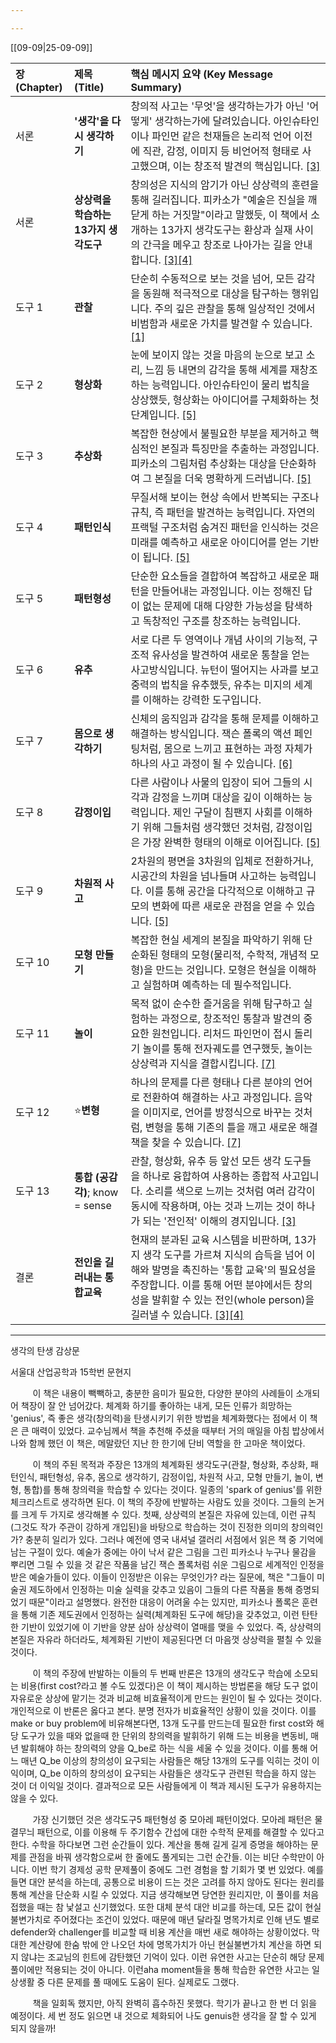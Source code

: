 ```yaml
---

---
```


[[09-09|25-09-09]]

| 장 (Chapter) | 제목 (Title)                 | 핵심 메시지 요약 (Key Message Summary)                                                                                                                                                                                                                                                                                       |
| :---------- | :------------------------- | :-------------------------------------------------------------------------------------------------------------------------------------------------------------------------------------------------------------------------------------------------------------------------------------------------------------------- |
| 서론          | **'생각'을 다시 생각하기**          | 창의적 사고는 '무엇'을 생각하는가가 아닌 '어떻게' 생각하는가에 달려있습니다. 아인슈타인이나 파인먼 같은 천재들은 논리적 언어 이전에 직관, 감정, 이미지 등 비언어적 형태로 사고했으며, 이는 창조적 발견의 핵심입니다. [[3]](http://vnthomas1.blogspot.com/2009/06/sparks-of-genius-13-thinking-tools-of.html)                                                                                                   |
| 서론          | **상상력을 학습하는 13가지 생각도구**    | 창의성은 지식의 암기가 아닌 상상력의 훈련을 통해 길러집니다. 피카소가 "예술은 진실을 깨닫게 하는 거짓말"이라고 말했듯, 이 책에서 소개하는 13가지 생각도구는 환상과 실재 사이의 간극을 메우고 창조로 나아가는 길을 안내합니다. [[3]](http://vnthomas1.blogspot.com/2009/06/sparks-of-genius-13-thinking-tools-of.html)[[4]](https://irp.cdn-website.com/1f4f59ae/files/uploaded/mevobizotisalekiw.pdf)              |
| 도구 1        | **관찰**                     | 단순히 수동적으로 보는 것을 넘어, 모든 감각을 동원해 적극적으로 대상을 탐구하는 행위입니다. 주의 깊은 관찰을 통해 일상적인 것에서 비범함과 새로운 가치를 발견할 수 있습니다. [[1]](https://sobrief.com/books/sparks-of-genius-the-13-thinking-tools-of-the-worlds-most-creative-people)                                                                                                        |
| 도구 2        | **형상화**                    | 눈에 보이지 않는 것을 마음의 눈으로 보고 소리, 느낌 등 내면의 감각을 통해 세계를 재창조하는 능력입니다. 아인슈타인이 물리 법칙을 상상했듯, 형상화는 아이디어를 구체화하는 첫 단계입니다. [[5]](https://dreamsailor.tistory.com/6)                                                                                                                                                                   |
| 도구 3        | **추상화**                    | 복잡한 현상에서 불필요한 부분을 제거하고 핵심적인 본질과 특징만을 추출하는 과정입니다. 피카소의 그림처럼 추상화는 대상을 단순화하여 그 본질을 더욱 명확하게 드러냅니다. [[5]](https://dreamsailor.tistory.com/6)                                                                                                                                                                               |
| 도구 4        | **패턴인식**                   | 무질서해 보이는 현상 속에서 반복되는 구조나 규칙, 즉 패턴을 발견하는 능력입니다. 자연의 프랙털 구조처럼 숨겨진 패턴을 인식하는 것은 미래를 예측하고 새로운 아이디어를 얻는 기반이 됩니다. [[5]](https://dreamsailor.tistory.com/6)                                                                                                                                                                   |
| 도구 5        | **패턴형성**                   | 단순한 요소들을 결합하여 복잡하고 새로운 패턴을 만들어내는 과정입니다. 이는 정해진 답이 없는 문제에 대해 다양한 가능성을 탐색하고 독창적인 구조를 창조하는 능력입니다.                                                                                                                                                                                                                        |
| 도구 6        | **유추**                     | 서로 다른 두 영역이나 개념 사이의 기능적, 구조적 유사성을 발견하여 새로운 통찰을 얻는 사고방식입니다. 뉴턴이 떨어지는 사과를 보고 중력의 법칙을 유추했듯, 유추는 미지의 세계를 이해하는 강력한 도구입니다.                                                                                                                                                                                                  |
| 도구 7        | **몸으로 생각하기**               | 신체의 움직임과 감각을 통해 문제를 이해하고 해결하는 방식입니다. 잭슨 폴록의 액션 페인팅처럼, 몸으로 느끼고 표현하는 과정 자체가 하나의 사고 과정이 될 수 있습니다. [[6]](https://www.bookey.app/book/sparks-of-genius)                                                                                                                                                                    |
| 도구 8        | **감정이입**                   | 다른 사람이나 사물의 입장이 되어 그들의 시각과 감정을 느끼며 대상을 깊이 이해하는 능력입니다. 제인 구달이 침팬지 사회를 이해하기 위해 그들처럼 생각했던 것처럼, 감정이입은 가장 완벽한 형태의 이해로 이어집니다. [[5]](https://dreamsailor.tistory.com/6)                                                                                                                                                      |
| 도구 9        | **차원적 사고**                 | 2차원의 평면을 3차원의 입체로 전환하거나, 시공간의 차원을 넘나들며 사고하는 능력입니다. 이를 통해 공간을 다각적으로 이해하고 규모의 변화에 따른 새로운 관점을 얻을 수 있습니다. [[5]](https://dreamsailor.tistory.com/6)                                                                                                                                                                        |
| 도구 10       | **모형 만들기**                 | 복잡한 현실 세계의 본질을 파악하기 위해 단순화된 형태의 모형(물리적, 수학적, 개념적 모형)을 만드는 것입니다. 모형은 현실을 이해하고 실험하며 예측하는 데 필수적입니다.                                                                                                                                                                                                                      |
| 도구 11       | **놀이**                     | 목적 없이 순수한 즐거움을 위해 탐구하고 실험하는 과정으로, 창조적인 통찰과 발견의 중요한 원천입니다. 리처드 파인먼이 접시 돌리기 놀이를 통해 전자궤도를 연구했듯, 놀이는 상상력과 지식을 결합시킵니다. [[7]](https://www.americanscientist.org/article/thinking-tools)                                                                                                                                     |
| 도구 12       | ⭐️**변형**                   | 하나의 문제를 다른 형태나 다른 분야의 언어로 전환하여 해결하는 사고 과정입니다. 음악을 이미지로, 언어를 방정식으로 바꾸는 것처럼, 변형을 통해 기존의 틀을 깨고 새로운 해결책을 찾을 수 있습니다. [[7]](https://www.americanscientist.org/article/thinking-tools)                                                                                                                                       |
| 도구 13       | **통합 (공감각)**; know = sense | 관찰, 형상화, 유추 등 앞선 모든 생각 도구들을 하나로 융합하여 사용하는 종합적 사고입니다. 소리를 색으로 느끼는 것처럼 여러 감각이 동시에 작용하며, 아는 것과 느끼는 것이 하나가 되는 '전인적' 이해의 경지입니다. [[3]](http://vnthomas1.blogspot.com/2009/06/sparks-of-genius-13-thinking-tools-of.html)                                                                                                    |
| 결론          | **전인을 길러내는 통합교육**          | 현재의 분과된 교육 시스템을 비판하며, 13가지 생각 도구를 가르쳐 지식의 습득을 넘어 이해와 발명을 촉진하는 '통합 교육'의 필요성을 주장합니다. 이를 통해 어떤 분야에서든 창의성을 발휘할 수 있는 전인(whole person)을 길러낼 수 있습니다. [[3]](http://vnthomas1.blogspot.com/2009/06/sparks-of-genius-13-thinking-tools-of.html)[[4]](https://irp.cdn-website.com/1f4f59ae/files/uploaded/mevobizotisalekiw.pdf) |

---

생각의 탄생 감상문

서울대 산업공학과 15학번 문현지

         이 책은 내용이 빽빽하고, 충분한 음미가 필요한, 다양한 분야의 사례들이 소개되어 책장이 잘 안 넘어갔다. 체계화 하기를 좋아하는 내게, 모든 인류가 희망하는 'genius', 즉 좋은 생각(창의력)을 탄생시키기 위한 방법을 체계화했다는 점에서 이 책은 큰 매력이 있었다. 교수님께서 책을 추천해 주셨을 때부터 거의 매일을 아침 밥상에서 나와 함께 했던 이 책은, 메말랐던 지난 한 한기에 단비 역할을 한 고마운 책이었다.

         이 책의 주된 목적과 주장은 13개의 체계화된 생각도구(관찰, 형상화, 추상화, 패턴인식, 패턴형성, 유추, 몸으로 생각하기, 감정이입, 차원적 사고, 모형 만들기, 놀이, 변형, 통합)를 통해 창의력을 학습할 수 있다는 것이다. 일종의 'spark of genius'를 위한 체크리스트로 생각하면 된다. 이 책의 주장에 반발하는 사람도 있을 것이다. 그들의 논거를 크게 두 가지로 생각해볼 수 있다. 첫째, 상상력의 본질은 자유에 있는데, 이런 규칙 (그것도 작가 주관이 강하게 개입된)을 바탕으로 학습하는 것이 진정한 의미의 창의력인가? 충분히 일리가 있다. 그러나 예전에 영국 내셔널 갤러리 서점에서 읽은 책 중 기억에 남는 구절이 있다. 예술가 중에는 아이 낙서 같은 그림을 그린 피카소나 누구나 물감을 뿌리면 그릴 수 있을 것 같은 작품을 남긴 잭슨 폴록처럼 쉬운 그림으로 세계적인 인정을 받은 예술가들이 있다. 이들이 인정받은 이유는 무엇인가? 라는 질문에, 책은 "그들이 미술권 제도하에서 인정하는 미술 실력을 갖추고 있음이 그들의 다른 작품을 통해 증명되었기 때문"이라고 설명했다. 완전한 대응이 어려울 수는 있지만, 피카소나 폴록은 훈련을 통해 기존 제도권에서 인정하는 실력(체계화된 도구에 해당)을 갖추었고, 이런 탄탄한 기반이 있었기에 이 기반을 양분 삼아 상상력이 열매를 맺을 수 있었다. 즉, 상상력의 본질은 자유라 하더라도, 체계화된 기반이 제공된다면 더 마음껏 상상력을 펼칠 수 있을 것이다.

         이 책의 주장에 반발하는 이들의 두 번째 반론은 13개의 생각도구 학습에 소모되는 비용(first cost?라고 볼 수도 있겠다)은 이 책이 제시하는 방법론을 해당 도구 없이 자유로운 상상에 맡기는 것과 비교해 비효율적이게 만드는 원인이 될 수 있다는 것이다. 개인적으로 이 반론은 옳다고 본다. 분명 전자가 비효율적인 상황이 있을 것이다. 이를 make or buy problem에 비유해본다면, 13개 도구를 만드는데 필요한 first cost와 해당 도구가 있을 때와 없을때 한 단위의 창의력을 발휘하기 위해 드는 비용을 변동비, 매년 발휘해야 하는 창의력의 양을 Q_be로 하는 식을 세울 수 있을 것이다. 이를 통해 어느 매년 Q_be 이상의 창의성이 요구되는 사람들은 해당 13개의 도구를 익히는 것이 이익이며, Q_be 이하의 창의성이 요구되는 사람들은 생각도구 관련된 학습을 하지 않는 것이 더 이익일 것이다. 결과적으로 모든 사람들에게 이 책과 제시된 도구가 유용하지는 않을 수 있다.

         가장 신기했던 것은 생각도구5 패턴형성 중 모아레 패턴이었다. 모아레 패턴은 물결무늬 패턴으로, 이를 이용해 두 주기함수 간섭에 대한 수학적 문제를 해결할 수 있다고 한다. 수학을 하다보면 그런 순간들이 있다. 계산을 통해 길게 길게 증명을 해야하는 문제를 관점을 바꿔 생각함으로써 한 줄에도 풀게되는 그런 순간들. 이는 비단 수학만이 아니다. 이번 학기 경제성 공학 문제풀이 중에도 그런 경험을 할 기회가 몇 번 있었다. 예를 들면 대안 분석을 하는데, 공통으로 비용이 드는 것은 고려를 하지 않아도 된다는 원리를 통해 계산을 단순화 시킬 수 있었다. 지금 생각해보면 당연한 원리지만, 이 풀이를 처음 접했을 때는 참 낯설고 신기했었다. 또한 대체 분석 대안 비교를 하는데, 모든 값이 현실불변가치로 주어졌다는 조건이 있었다. 때문에 매년 달라질 명목가치로 인해 년도 별로 defender와 challenger를 비교할 때 비용 계산을 매번 새로 해야하는 상황이었다. 막대한 계산량에 한숨 밖에 안 나오던 차에 명목가치가 아닌 현실불변가치 계산을 하면 되지 않냐는 조교님의 힌트에 감탄했던 기억이 있다. 이런 유연한 사고는 단순히 해당 문제풀이에만 적용되는 것이 아니다. 이런aha moment들을 통해 학습한 유연한 사고는 일상생활 중 다른 문제를 풀 때에도 도움이 된다. 실제로도 그랬다.

         책을 일회독 했지만, 아직 완벽히 흡수하진 못했다. 학기가 끝나고 한 번 더 읽을 예정이다. 세 번 정도 읽으면 내 것으로 체화되어 나도 genuis한 생각을 잘 할 수 있게 되지 않을까!